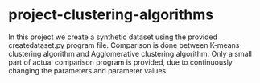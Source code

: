 # project-clustering-algorithms
In this project we create a synthetic dataset using the provided createdataset.py program file.
Comparison is done between K-means clustering algorithm and Agglomerative clustering algorithm.
Only a small part of actual comparison program is provided, due to continuously changing the parameters and parameter values.

